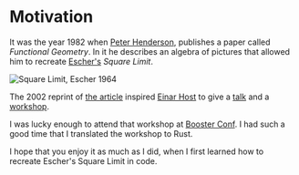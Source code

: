 # Motivation

It was the year 1982 when 
[Peter Henderson](https://www.ecs.soton.ac.uk/people/peter), publishes a paper
called _Functional Geometry_. In it he describes an algebra of pictures that
allowed him to recreate [Escher's](https://en.wikipedia.org/wiki/M._C._Escher)
_Square Limit_.

![Square Limit, Escher 1964](https://uploads3.wikiart.org/images/m-c-escher/square-limit.jpg!Large.jpg)

The 2002 reprint of [the article](https://eprints.soton.ac.uk/257577/1/funcgeo2.pdf)
inspired [Einar Host](https://einarwh.wordpress.com/) to give a 
[talk](https://einarwh.wordpress.com/2017/07/22/picture-combinators-and-recursive-fish/)
and a [workshop](https://github.com/einarwh/escher-workshop).

I was lucky enough to attend that workshop at 
[Booster Conf](https://2018.boosterconf.no/). I had such a good time that I
translated the workshop to Rust.

I hope that you enjoy it as much as I did, when I first learned how to recreate
Escher's Square Limit in code.
